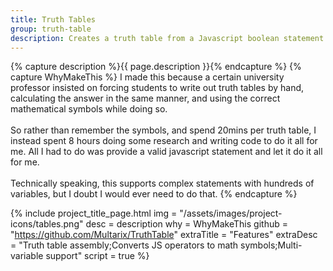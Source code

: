 ```yaml
---
title: Truth Tables
group: truth-table
description: Creates a truth table from a Javascript boolean statement. Also converts relevant JS symbols into their mathematical counterparts.
---
```


{% capture description %}{{ page.description }}{% endcapture %}
{% capture WhyMakeThis %}
I made this because a certain university professor insisted on forcing students to write out truth tables by hand, calculating the answer in the same manner, and using the correct mathematical symbols while doing so.<br>
<br>
So rather than remember the symbols, and spend 20mins per truth table, I instead spent 8 hours doing some research and writing code to do it all for me. All I had to do was provide a valid javascript statement and let it do it all for me.<br>
<br>
Technically speaking, this supports complex statements with hundreds of variables, but I doubt I would ever need to do that.
{% endcapture %}


{% include project_title_page.html
	img			= "/assets/images/project-icons/tables.png"
	desc		= description
	why			= WhyMakeThis
	github		= "https://github.com/Multarix/TruthTable"
	extraTitle	= "Features"
	extraDesc	= "Truth table assembly;Converts JS operators to math symbols;Multi-variable support"
	script		= true
%}
